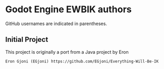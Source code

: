 # Godot Engine EWBIK authors

GitHub usernames are indicated in parentheses.

## Initial Project

This project is originally a port from a Java project by Eron

    Eron Gjoni (EGjoni) https://github.com/EGjoni/Everything-Will-Be-IK
